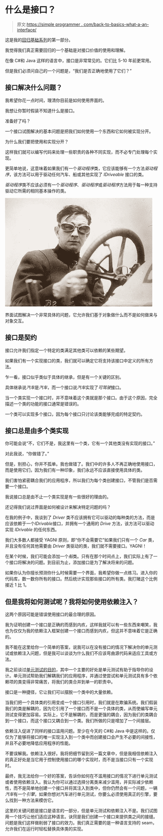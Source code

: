 # 什么是接口？

> 原文:[https://simple programmer . com/back-to-basics-what-a-an-interface/](https://simpleprogrammer.com/back-to-basics-what-is-an-interface/)

这是我的[回归基础系列](https://simpleprogrammer.com/2010/10/30/getting-back-to-basics-introduction-and-why/)的第一部分。

我觉得我们真正需要回归的一个基础是对接口价值的使用和理解。

在像 C#和 Java 这样的语言中，接口是非常常见的。它们比 5-10 年前更常用。

但是我们必须问自己的一个问题是，“我们是否正确地使用了它们？”

## 接口解决什么问题？

我希望你花一点时间，理清你目前是如何使用界面的。

我想让你暂时假装不知道什么是接口。

准备好了吗？

一个接口试图解决的基本问题是把我们如何使用一个东西和它如何被实现分开。

为什么我们要把使用和实现分开？

这样我们就可以编写代码来处理一些职责的各种不同实现，而不必专门处理每个实现。

更简单地说，这意味着如果我们有一个*驱动程序*类，它应该能够有一个方法*驱动程序*，该方法可以用于驱动任何汽车、船或其他实现了 *IDriveable* 接口的类。

*驱动程序*类不应该必须有一个*驱动程序*、*驱动程序*或*驱动程序*方法用于每一种支持驱动它所需的相同基本操作的类。



![Driver-Race-Car](img/7ffa5ecc1b82f0f22da4758d169acabf.png "Driver-Race-Car")



界面试图解决一个非常具体的问题，它允许我们基于对象做什么而不是如何做来与对象交互。

## 接口是契约

接口允许我们指定一个特定的类满足其他类可以依赖的某些期望。

如果我们有一个实现接口的类，我们就可以确定它将支持该接口中定义的所有方法。

乍一看，接口似乎类似于具体的继承，但是有一个关键的区别。

具体继承说*汽车*是*汽车*，而一个接口说*汽车*实现了*可驾驶*接口。

当一个类实现一个接口时，并不意味着这个类就是那个接口。由于这个原因，完全描述一个类的功能的接口通常是错误的。

一个类可以实现多个接口，因为每个接口只讨论该类能够完成的特定契约。

## 接口总是由多个类实现

你可能会说“不，它们不是，我这里有一个类，它有一个其他类没有实现的接口。”

对此我说，“你做错了。”

但是，别担心，你并不孤单。我也做错了。我们中的许多人不再正确地使用接口，而是使用它们，因为我们有一种印象，我们永远不应该直接使用具体的类。

我们害怕紧密耦合我们的应用程序，所以我们为每个类创建接口，不管我们是否需要一个接口。

我说接口总是由不止一个类实现是有一些很好的理由的。

还记得我们说过界面是如何被设计来解决特定问题的吗？

在我的例子中，我谈到了 *Driver* 类不应该拥有它可以驱动的每种类的方法，而是应该依赖于一个*IDrivable*接口，并拥有一个通用的 *Drive* 方法，该方法可以驱动实现 *IDrivable* 的任何东西。

我们大多数人都接受 YAGNI 原则，即“你不会需要它”如果我们只有一个 *Car* 类，并且没有任何其他需要由 *Driver* 类驱动的类，我们就不需要接口。YAGNI！

在某个时候，我们可能会添加一个*船*类。只有在那个时间点上，我们实际上有了一个接口将解决的问题。到目前为止，添加接口是为了解决将来的问题。

如果你认为你擅长预测你什么时候需要一个界面，我希望你做一点练习。进入你的代码库，数一数你所有的接口。然后统计实现那些接口的所有类。我打赌这个比例接近 1 比 1。

## 但是我将如何测试呢？我将如何使用依赖注入？

这两个原因可能是错误使用接口的最合理的原因。

我为证明创建一个接口是正确的而感到内疚，这样我就可以有一些东西来嘲笑，我也为仅仅为我的依赖注入框架创建一个接口而感到内疚，但这并不意味着它是正确的。

我不能在这里给你一个简单的答案，说我可以在没有接口的情况下解决你的单元测试或依赖注入问题，但是我可以谈谈为什么我们不应该弯曲源代码来适应工具或方法。

我之前谈过[单元测试的目的](https://simpleprogrammer.com/2010/10/15/the-purpose-of-unit-testing/)，其中一个主要的好处是单元测试有助于指导你的设计。单元测试帮助我们解耦我们的应用程序，并通过使尝试和单元测试具有多个依赖项的类变得非常痛苦，将我们的类合并到单一的职责中。

接口是一种捷径，它让我们可以摆脱一个类中的大量依赖。

当我们把一个具体类的引用变成一个接口引用时，我们就是在欺骗系统。我们假装我们的类是解耦的，因为它引用了一个接口而不是一个具体的类，从而使编写单元测试变得更加容易。实际上，它不是解耦的，而是更强的耦合，因为我们的类耦合到一个接口，而这个接口又耦合到一个类。我们所做的只是增加了一个间接层。

依赖注入促进了同样的接口滥用问题。至少在今天的 C#和 Java 中是这样的。仅仅为了能够将接口的唯一实现注入到一个类中而创建接口会产生不必要的间接性，并且不必要地降低应用程序的性能。

不要误解我。依赖注入很好。我将把细节留到另一篇文章中，但是我相信依赖注入的真正好处是当它用于控制使用接口的哪个实现时，而不是当接口只有一个实现时。

最终，我无法给你一个好的答案，告诉你如何在不滥用接口的情况下进行单元测试或者使用依赖注入。我认为你可以通过选择分离类来减少滥用，并实际减少依赖性，而不是简单地创建一个接口并将其注入到类中，但你仍然会有一个问题，一辆*汽车*有一个*引擎*，如果你想对汽车进行单元测试，你要么必须使用真正的引擎，要么找到一种方法来模仿它。

这里的关键问题是接口是语言的一部分，但是单元测试和依赖注入不是。我们试图用一个技巧让他们适应这种语言。诀窍是我们创建一个接口来提供类之间的接缝。问题是我们这样做削弱了接口的效力。我们真正需要的是一种语言支持的 seam，允许我们在运行时轻松替换具体类的实现。